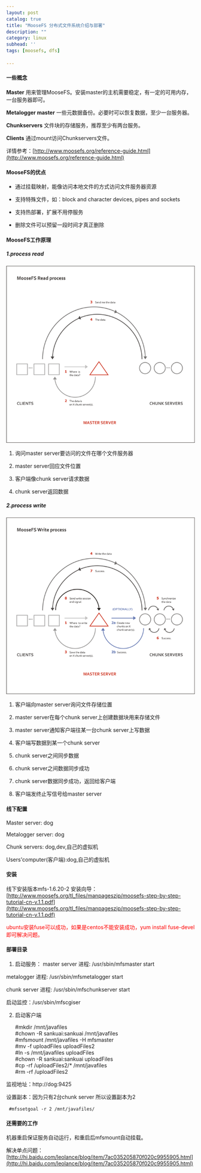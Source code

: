 ```yaml
---
layout: post
catalog: true
title: "MooseFS 分布式文件系统介绍与部署"
description: ""
category: linux
subhead: ''
tags: [moosefs, dfs]

---
```


#### 一些概念

**Master** 用来管理MooseFS。安装master的主机需要稳定，有一定的可用内存，一台服务器即可。

**Metalogger master** 一些元数据备份。必要时可以恢复数据，至少一台服务器。

**Chunkservers** 文件块的存储服务，推荐至少有两台服务。

**Clients** 通过mount访问Chunkservers文件。

详情参考：[http://www.moosefs.org/reference-guide.html](http://www.moosefs.org/reference-guide.html)

#### MooseFS的优点

 * 通过挂载映射，能像访问本地文件的方式访问文件服务器资源
 
 * 支持特殊文件，如：block and character devices, pipes and sockets

 * 支持热部署，扩展不用停服务

 * 删除文件可以预留一段时间才真正删除

#### MooseFS工作原理

##### 1.process read

![image](/images/linux/1_zps15da9fd7.png)

1. 询问master server要访问的文件在哪个文件服务器

2. master server回应文件位置

3. 客户端像chunk server请求数据

4. chunk server返回数据

##### 2.process write

![image](/images/linux/2_zps3344c68f.png)

1. 客户端向master server询问文件存储位置

2. master server在每个chunk server上创建数据块用来存储文件

3. master server通知客户端往某一台chunk server上写数据

4. 客户端写数据到某一个chunk server

5. chunk server之间同步数据

6. chunk server之间数据同步成功

7. chunk server数据同步成功，返回给客户端

8. 客户端发终止写信号给master server

#### 线下配置

Master server: dog

Metalogger server: dog

Chunk servers: dog,dev,自己的虚拟机

Users'computer(客户端):dog,自己的虚拟机

#### 安装

线下安装版本mfs-1.6.20-2
安装向导：[http://www.moosefs.org/tl_files/manpageszip/moosefs-step-by-step-tutorial-cn-v.1.1.pdf](http://www.moosefs.org/tl_files/manpageszip/moosefs-step-by-step-tutorial-cn-v.1.1.pdf)

<span style="color: red">ubuntu安装fuse可以成功，如果是centos不能安装成功，yum install fuse-devel即可解决问题。</span>

#### 部署目录

1. 启动服务：
master server 进程: /usr/sbin/mfsmaster start

metalogger 进程: /usr/sbin/mfsmetalogger start

chunk server 进程: /usr/sbin/mfschunkserver start

启动监控：/usr/sbin/mfscgiser

2. 启动客户端
   
    #mkdir /mnt/javafiles  
    #chown -R sankuai:sankuai /mnt/javafiles  
    #mfsmount /mnt/javafiles -H mfsmaster  
    #mv -f uploadFiles uploadFiles2  
    #ln -s /mnt/javafiles uploadFiles  
    #chown -R sankuai:sankuai uploadFiles  
    #cp -rf /uploadFiles2/* /mnt/javafiles     
    #rm -rf /uploadFiles2  
 
 
监视地址：http://dog:9425

设置副本：因为只有2台chunk server 所以设置副本为2
  
     #mfssetgoal -r 2 /mnt/javafiles/ 
      
#### 还需要的工作

机器重启保证服务自动运行，和重启后mfsmount自动挂载。

解决单点问题： [http://hi.baidu.com/leolance/blog/item/7ac035205870f020c9955905.html](http://hi.baidu.com/leolance/blog/item/7ac035205870f020c9955905.html)


